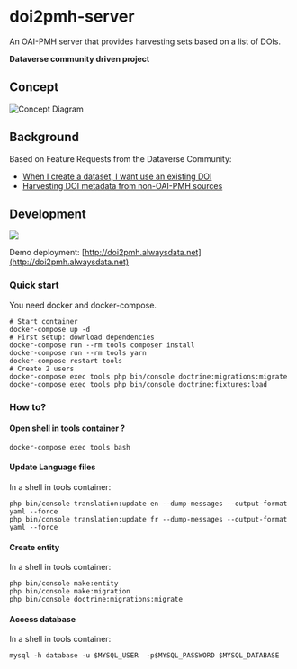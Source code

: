 # doi2pmh-server
An OAI-PMH server that provides harvesting sets based on a list of DOIs.

**Dataverse community driven project**

## Concept
![Concept Diagram](https://user-images.githubusercontent.com/21006/72841442-5e04f200-3c64-11ea-8f9c-a494bc318fab.png)

## Background
Based on Feature Requests from the Dataverse Community:
- [When I create a dataset, I want use an existing DOI](https://github.com/IQSS/dataverse/issues/6425)
- [Harvesting DOI metadata from non-OAI-PMH sources](https://github.com/IQSS/dataverse/issues/5402)


## Development

![](https://travis-ci.org/IQSS/doi2pmh-server.svg?branch=master)

Demo deployment: [http://doi2pmh.alwaysdata.net](http://doi2pmh.alwaysdata.net)


### Quick start

You need docker and docker-compose.

```
# Start container
docker-compose up -d
# First setup: download dependencies
docker-compose run --rm tools composer install 
docker-compose run --rm tools yarn
docker-compose restart tools
# Create 2 users
docker-compose exec tools php bin/console doctrine:migrations:migrate
docker-compose exec tools php bin/console doctrine:fixtures:load
```

### How to?

#### Open shell in tools container ?

```
docker-compose exec tools bash
```


#### Update Language files

In a shell in tools container:

```
php bin/console translation:update en --dump-messages --output-format yaml --force
php bin/console translation:update fr --dump-messages --output-format yaml --force
```

#### Create entity

In a shell in tools container:

```
php bin/console make:entity
php bin/console make:migration
php bin/console doctrine:migrations:migrate
```

#### Access database

In a shell in tools container: 

```
mysql -h database -u $MYSQL_USER  -p$MYSQL_PASSWORD $MYSQL_DATABASE
```


